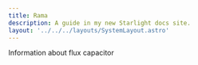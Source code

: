 ```yaml
---
title: Rama
description: A guide in my new Starlight docs site.
layout: '../../../layouts/SystemLayout.astro'
---
```


Information about flux capacitor 
